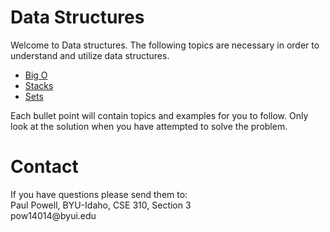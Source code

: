 <h1>Data Structures</h1>
Welcome to Data structures. The following topics are necessary in order to understand and utilize data structures.
<ul>
<li>
<a href="https://github.com/paulpowell1/draft1/blob/main/Big%20O.md">Big O</a>
</li>
<li>
<a href="https://github.com/paulpowell1/draft1/blob/main/stacks.md">Stacks</a>
</li>
<li>
<a href="https://github.com/paulpowell1/draft1/blob/main/sets.md">Sets</a>
</li>
</ul>



Each bullet point will contain topics and examples for you to follow. Only look at the solution when you have attempted to solve the problem.
<h1>Contact</h1>
If you have questions please send them to:<br>
Paul Powell, BYU-Idaho, CSE 310, Section 3 <br>
pow14014@byui.edu